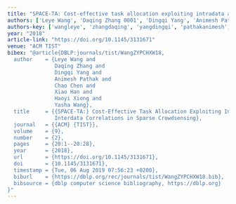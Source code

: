 ```yaml
---
title: "SPACE-TA: Cost-effective task allocation exploiting intradata and interdata correlations in sparse crowdsensing"
authors: ['Leye Wang', 'Daqing Zhang 0001', 'Dingqi Yang', 'Animesh Pathak', 'Chao Chen 0004', 'Xiao Han 0001', 'Haoyi Xiong', 'Yasha Wang']
authors-key: ['wangleye', 'zhangdaqing', 'yangdingqi', 'pathakanimesh', 'chenchao', 'hanxiao', 'xionghaoyi', 'wangyasha']
year: "2018"
article-link: "https://doi.org/10.1145/3131671"
venue: "ACM TIST"
bibex: "@article{DBLP:journals/tist/WangZYPCHXW18,
  author    = {Leye Wang and
               Daqing Zhang and
               Dingqi Yang and
               Animesh Pathak and
               Chao Chen and
               Xiao Han and
               Haoyi Xiong and
               Yasha Wang},
  title     = {{SPACE-TA:} Cost-Effective Task Allocation Exploiting Intradata and
               Interdata Correlations in Sparse Crowdsensing},
  journal   = {{ACM} {TIST}},
  volume    = {9},
  number    = {2},
  pages     = {20:1--20:28},
  year      = {2018},
  url       = {https://doi.org/10.1145/3131671},
  doi       = {10.1145/3131671},
  timestamp = {Tue, 06 Aug 2019 07:56:23 +0200},
  biburl    = {https://dblp.org/rec/journals/tist/WangZYPCHXW18.bib},
  bibsource = {dblp computer science bibliography, https://dblp.org}
}"
---
```

